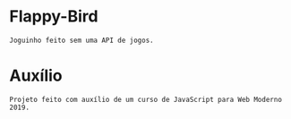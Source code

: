 # Flappy-Bird
	Joguinho feito sem uma API de jogos.
# Auxílio
	Projeto feito com auxílio de um curso de JavaScript para Web Moderno 2019.
